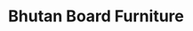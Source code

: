 ---
title: "Bhutan Board Furniture"
url: /basaveshwara-nagar-bangalore/bhutan-board-furniture/
shop: Möbel
---